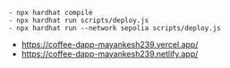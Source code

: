 ```
- npx hardhat compile
- npx hardhat run scripts/deploy.js
- npx hardhat run --network sepolia scripts/deploy.js
```
- https://coffee-dapp-mayankesh239.vercel.app/
- https://coffee-dapp-mayankesh239.netlify.app/
